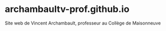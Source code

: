 # archambaultv-prof.github.io
Site web de Vincent Archambault, professeur au Collège de Maisonneuve
